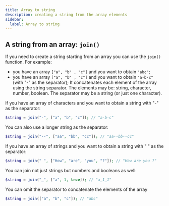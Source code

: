 ```yaml
---
title: Array to string
description: creating a string from the array elements
sidebar:
  label: Array to string
---
```


## A string from an array:  `join()`

If you need to create a string starting from an array you can use the `join()` function.
For example:
- you have an array `["a", "b" , "c"]` and you want to obtain `"abc"`;
- you have an array `["a", "b" , "c"]` and you want to obtain `"a-b-c"` (with "-" as the separator);
It concatenates each element of the array using the string separator.
The elements may be: string, character, number, boolean.
The separator may be a string (or just one character).

If you have an array of characters and you want to obtain a string with "-" as the separator:
```php
$string = join("-", ["a", "b", "c"]); // "a-b-c"
```
You can also use a longer string as the separator:
```php
$string = join("--", ["aa", "bb", "cc"]); // "aa--bb--cc"
```

If you have an array of strings and you want to obtain a string with " " as the separator:
```php
$string = join(" ", ["How", "are", "you", "?"]); // "How are you ?"
```
You can join not just strings but numbers and booleans as well:
```php
$string = join("_", ["a", 1, true]); // "a_1_1"
```

You can omit the separator to concatenate the elements of the array
```php
$string = join(["a", "b", "c"]); // "abc"
```
